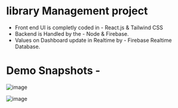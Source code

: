 # library Management project
- Front end UI is completly coded in - React.js & Tailwind CSS
- Backend is Handled by the - Node & Firebase.
- Values on Dashboard update in Realtime by  - Firebase Realtime Database.

# Demo Snapshots - 
 ![image](https://github.com/ashu-sh/react-library-management/assets/102554445/b6af6256-ee60-4c75-95a4-a6ef378d25aa)

![image](https://github.com/ashu-sh/react-library-management/assets/102554445/7afd65f0-7e71-433e-bf97-2e5400653207)




